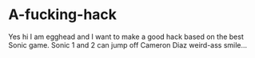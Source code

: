 # A-fucking-hack
Yes hi I am egghead and I want to make a good hack based on the best Sonic game. Sonic 1 and 2 can jump off Cameron Diaz weird-ass smile...
